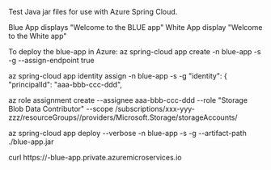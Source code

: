 
Test Java jar files for use with Azure Spring Cloud.

Blue App displays "Welcome to the BLUE app"
White App display "Welcome to the White app"

To deploy the blue-app in Azure:
az spring-cloud app create -n blue-app -s <spring-cloud-service> -g <spring-cloud-service-rg> --assign-endpoint true

az spring-cloud app identity assign -n blue-app -s <spring-cloud-service> -g <spring-cloud-service-rg>
  "identity": {
    "principalId": "aaa-bbb-ccc-ddd",

az role assignment create --assignee aaa-bbb-ccc-ddd --role "Storage Blob Data Contributor" --scope /subscriptions/xxx-yyy-zzz/resourceGroups/<storage-rg>/providers/Microsoft.Storage/storageAccounts/<storage-account>

az spring-cloud app deploy --verbose -n blue-app -s <spring-cloud-service> -g <spring-cloud-service-rg> --artifact-path ./blue-app.jar

curl https://<spring-cloud-service>-blue-app.private.azuremicroservices.io
